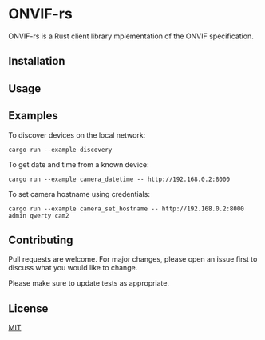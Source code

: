 # ONVIF-rs

ONVIF-rs is a Rust client library mplementation of the ONVIF specification.

## Installation

## Usage

## Examples
To discover devices on the local network:
```shell script
cargo run --example discovery
```

To get date and time from a known device:
```shell script
cargo run --example camera_datetime -- http://192.168.0.2:8000
```

To set camera hostname using credentials:
```shell script
cargo run --example camera_set_hostname -- http://192.168.0.2:8000 admin qwerty cam2
```

## Contributing
Pull requests are welcome. For major changes, please open an issue first to discuss what you would like to change.

Please make sure to update tests as appropriate.

## License
[MIT](LICENSE)
